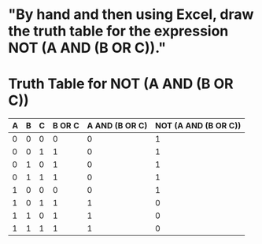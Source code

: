 # "By hand and then using Excel, draw the truth table for the expression NOT (A AND (B OR C))."

# Truth Table for NOT (A AND (B OR C))

| A | B | C | B OR C | A AND (B OR C) | NOT (A AND (B OR C)) |
|---|---|---|--------|----------------|----------------------|
| 0 | 0 | 0 |   0    |       0        |          1           |
| 0 | 0 | 1 |   1    |       0        |          1           |
| 0 | 1 | 0 |   1    |       0        |          1           |
| 0 | 1 | 1 |   1    |       0        |          1           |
| 1 | 0 | 0 |   0    |       0        |          1           |
| 1 | 0 | 1 |   1    |       1        |          0           |
| 1 | 1 | 0 |   1    |       1        |          0           |
| 1 | 1 | 1 |   1    |       1        |          0           |
